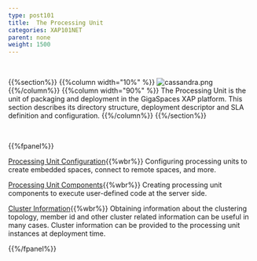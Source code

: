 ```yaml
---
type: post101
title:  The Processing Unit
categories: XAP101NET
parent: none
weight: 1500
---
```


<br>

{{%section%}}
{{%column width="10%" %}}
![cassandra.png](/attachment_files/subject/pu.png)
{{%/column%}}
{{%column width="90%" %}}
The Processing Unit is the unit of packaging and deployment in the GigaSpaces XAP platform. This section describes its directory structure, deployment descriptor and SLA definition and configuration.
{{%/column%}}
{{%/section%}}

<br>

{{%fpanel%}}

[Processing Unit Configuration](./pu-config.html){{%wbr%}}
Configuring processing units to create embedded spaces, connect to remote spaces, and more.

[Processing Unit Components](./pu-components.html){{%wbr%}}
Creating processing unit components to execute user-defined code at the server side.

[Cluster Information](./obtaining-cluster-information.html){{%wbr%}}
Obtaining information about the clustering topology, member id and other cluster related information can be useful in many cases. Cluster information can be provided to the processing unit instances at deployment time.

{{%/fpanel%}}
